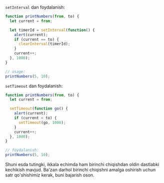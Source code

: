 
`setInterval` dan foydalanish:

```js run
function printNumbers(from, to) {
  let current = from;

  let timerId = setInterval(function() {
    alert(current);
    if (current == to) {
      clearInterval(timerId);
    }
    current++;
  }, 1000);
}

// usage:
printNumbers(5, 10);
```

`setTimeout` dan foydalanish:


```js run
function printNumbers(from, to) {
  let current = from;

  setTimeout(function go() {
    alert(current);
    if (current < to) {
      setTimeout(go, 1000);
    }
    current++;
  }, 1000);
}

// foydalanish:
printNumbers(5, 10);
```

Shuni esda tutingki, ikkala echimda ham birinchi chiqishdan oldin dastlabki kechikish mavjud. Ba'zan darhol birinchi chiqishni amalga oshirish uchun satr qo'shishimiz kerak, buni bajarish oson.
